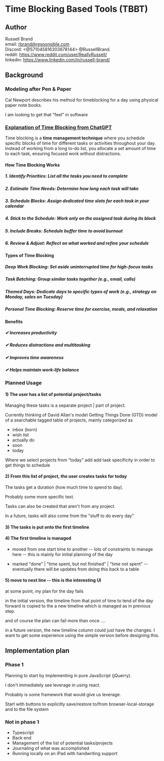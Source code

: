 # Time Blocking Based Tools (TBBT)

## Author

Russell Brand  
email: <rbrand@responsible.com>  
Discord: <@571045816303878144> @RussellBrand.  
reddit: <https://www.reddit.com/user/ReallyRussell/>  
linkedin: <https://www.linkedin.com/in/russell-brand/>

## Background

### Modeling after Pen & Paper

Cal Newport describes his method for timeblocking for a day using physical paper note books.

I am looking to get that "feel" in software

### [Explanation of Time Blocking from ChatGPT](https://chatgpt.com/share/679e3863-28cc-800e-8c18-1329a5e20fa6)

Time blocking is a **time management technique** where you schedule specific blocks of time for different tasks or activities throughout your day. Instead of working from a long to-do list, you allocate a set amount of time to each task, ensuring focused work without distractions.

#### **How Time Blocking Works**

##### 1. **Identify Priorities:** List all the tasks you need to complete

##### 2. **Estimate Time Needs:** Determine how long each task will take

##### 3. **Schedule Blocks:** Assign dedicated time slots for each task in your calendar

##### 4. **Stick to the Schedule:** Work only on the assigned task during its block

##### 5. **Include Breaks:** Schedule buffer time to avoid burnout

##### 6. **Review & Adjust:** Reflect on what worked and refine your schedule

#### **Types of Time Blocking**

##### **Deep Work Blocking:** Set aside uninterrupted time for high-focus tasks

##### **Task Batching:** Group similar tasks together (e.g., email, calls)

##### **Themed Days:** Dedicate days to specific types of work (e.g., strategy on Monday, sales on Tuesday)

##### **Personal Time Blocking:** Reserve time for exercise, meals, and relaxation

#### **Benefits**

##### ✔ Increases productivity

##### ✔ Reduces distractions and multitasking

##### ✔ Improves time awareness

##### ✔ Helps maintain work-life balance

### Planned Usage

#### 1) The user has a list of potential project/tasks

Managing these tasks is a separate project | part of project.

Currently thinking of David Allan's model Getting Things Done (GTD) model of a searchable tagged table of projects, mainly categorized as

- inbox (born)
- wish list
- actually do
- soon
- today

Where we select projects from "today" add add task specificity in order to get things to schedule

#### 2) From this list of project, the user creates tasks for today

The tasks get a duration (how much time to spend to day).

Probably some more specific text.

Tasks can also be created that aren't from any project.

In a future, tasks will also come from the "stuff to do every day"

#### 3) The tasks is put onto the first timeline

#### 4) The first timeline is managed

- moved from one start time to another -- lots of constraints to manage here -- this is mainly for initial planning of the day

- marked "done" | "time spent, but not finished" | "time not spent" -- eventually there will be updates from doing this back to a table

#### 5) move to next line -- this is the interesting UI

at some point, my plan for the day fails

in the initial version, the timeline from that point of time to tend of the day forward is copied to the a new timeline which is managed as in previous step.

and of course the plan can fail more than once ....

in a future version, the new timeline column could just have the changes. I want to get some experience using the simple version before designing this.

## Implementation plan

### Phase 1

Planning to start by implementing in pure JavaScript (jQuerry).

I don't immediately see leverage in using react.

Probably is some framework that would give us leverage.

Start with buttons to explicitly save/restore to/from browser-local-storage and to the file system

### Not in phase 1

- Typescript
- Back end
- Management of the list of potential tasks/projects
- Journaling of what was accomplished
- Running locally on an iPad with handwriting support
